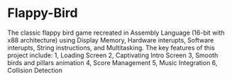 # Flappy-Bird
The classic flappy bird game recreated in Assembly Language (16-bit with x88 architecture) using Display Memory, Hardware interupts, Software interupts, String instructions, and Multitasking.
The key features of this project include:
1, Loading Screen
2, Captivating Intro Screen
3, Smooth birds and pillars animation
4, Score Management
5, Music Integration
6, Collision Detection
